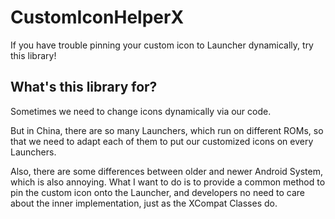# CustomIconHelperX
If you have trouble pinning your custom icon to Launcher dynamically, try this library!

## What's this library for?
Sometimes we need to change icons dynamically via our code.

But in China, there are so many Launchers, which run on different ROMs, so that we need to adapt
each of them to put our customized icons on every Launchers.

Also, there are some differences between older and newer Android System, which is also annoying.
What I want to do is to provide a common method to pin the custom icon onto the Launcher, and
developers no need to care about the inner implementation, just as the XCompat Classes do.